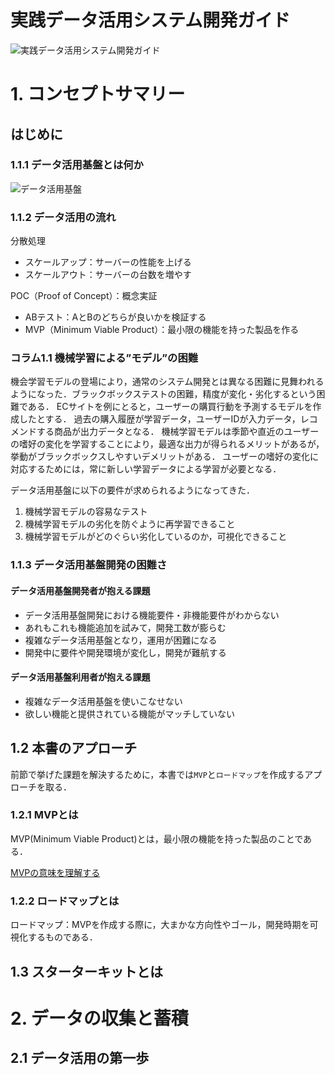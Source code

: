 # 実践データ活用システム開発ガイド

![実践データ活用システム開発ガイド](https://hondana-image.s3.amazonaws.com/book/image/616180/53b1bba1-2711-40a6-b755-b1e9ef822921.jpg)

# 1. コンセプトサマリー

## はじめに

### 1.1.1 データ活用基盤とは何か

![データ活用基盤](https://data-viz-lab.com/wp-content/uploads/2020/03/1.png)

### 1.1.2 データ活用の流れ

分散処理

- スケールアップ：サーバーの性能を上げる
- スケールアウト：サーバーの台数を増やす

POC（Proof of Concept）：概念実証

- ABテスト：AとBのどちらが良いかを検証する
- MVP（Minimum Viable Product）：最小限の機能を持った製品を作る

### コラム1.1 機械学習による”モデル”の困難

機会学習モデルの登場により，通常のシステム開発とは異なる困難に見舞われるようになった．ブラックボックステストの困難，精度が変化・劣化するという困難である．
ECサイトを例にとると，ユーザーの購買行動を予測するモデルを作成したとする．
過去の購入履歴が学習データ，ユーザーIDが入力データ，レコメンドする商品が出力データとなる．
機械学習モデルは季節や直近のユーザーの嗜好の変化を学習することにより，最適な出力が得られるメリットがあるが，挙動がブラックボックスしやすいデメリットがある．
ユーザーの嗜好の変化に対応するためには，常に新しい学習データによる学習が必要となる．

データ活用基盤に以下の要件が求められるようになってきた．

1. 機械学習モデルの容易なテスト
1. 機械学習モデルの劣化を防ぐように再学習できること
1. 機械学習モデルがどのぐらい劣化しているのか，可視化できること

### 1.1.3 データ活用基盤開発の困難さ

#### データ活用基盤開発者が抱える課題

- データ活用基盤開発における機能要件・非機能要件がわからない
- あれもこれも機能追加を試みて，開発工数が膨らむ
- 複雑なデータ活用基盤となり，運用が困難になる
- 開発中に要件や開発環境が変化し，開発が難航する

#### データ活用基盤利用者が抱える課題

- 複雑なデータ活用基盤を使いこなせない
- 欲しい機能と提供されている機能がマッチしていない

## 1.2 本書のアプローチ

前節で挙げた課題を解決するために，本書では`MVP`と`ロードマップ`を作成するアプローチを取る．

### 1.2.1 MVPとは

MVP(Minimum Viable Product)とは，最小限の機能を持った製品のことである．

[MVPの意味を理解する](https://www.ankr.design/designtips/making-sense-of-mvp)

### 1.2.2 ロードマップとは

ロードマップ：MVPを作成する際に，大まかな方向性やゴール，開発時期を可視化するものである．

## 1.3 スターターキットとは

# 2. データの収集と蓄積

## 2.1 データ活用の第一歩

